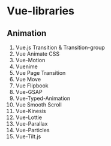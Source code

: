 # Vue-libraries

## Animation 

1. Vue.js Transition & Transition-group
2. Vue Animate CSS
3. Vue-Motion
4. Vuenime
5. Vue Page Transition
6. Vue Move
7. Vue Flipbook
8. Vue-GSAP
9. Vue-Typed-Animation
10. Vue Smooth Scroll
11. Vue-Kinesis
12. Vue-Lottie
13. Vue-Parallax
14. Vue-Particles
15. Vue-Tilt.js
